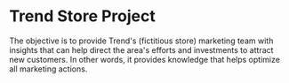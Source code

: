 # Trend Store Project
The objective is to provide Trend's (fictitious store) marketing team with insights that can help direct the area's efforts and investments to attract new customers. In other words, it provides knowledge that helps optimize all marketing actions.

